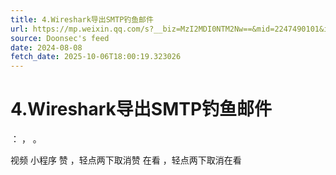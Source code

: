 ```yaml
---
title: 4.Wireshark导出SMTP钓鱼邮件
url: https://mp.weixin.qq.com/s?__biz=MzI2MDI0NTM2Nw==&mid=2247490101&idx=1&sn=968a15daf9e0b2546c7dc30345296499
source: Doonsec's feed
date: 2024-08-08
fetch_date: 2025-10-06T18:00:19.323026
---
```


# 4.Wireshark导出SMTP钓鱼邮件

：
，
。

视频
小程序
赞
，轻点两下取消赞
在看
，轻点两下取消在看